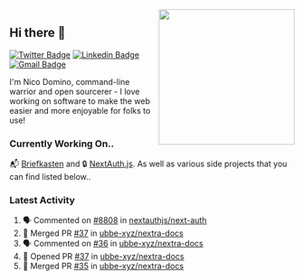 <img align="right" src="https://user-images.githubusercontent.com/7415984/172472491-91b16eac-fa22-4ecf-92df-d687139fd1f9.gif" width="240" />

## Hi there 👋

[![Twitter Badge](https://img.shields.io/badge/-@ndom91-1ca0f1?style=flat-square&labelColor=1ca0f1&logo=twitter&logoColor=white&link=https://twitter.com/ndom91)](https://twitter.com/ndom91) [![Linkedin Badge](https://img.shields.io/badge/-ndom91-blue?style=flat-square&logo=Linkedin&logoColor=white&link=https://www.linkedin.com/in/ndom91/)](https://www.linkedin.com/in/ndom91/) [![Gmail Badge](https://img.shields.io/badge/-yo@ndo.dev-c14438?style=flat-square&logo=mail.ru&logoColor=white&link=mailto:yo@ndo.dev)](mailto:yo@ndo.dev)

I'm Nico Domino, command-line warrior and open sourcerer - I love working on software to make the web easier and more enjoyable for folks to use! 

### Currently Working On..

📬 [Briefkasten](https://briefkastenhq.com) and 🔒 [NextAuth.js](https://github.com/nextauthjs/next-auth). As well as various side projects that you can find listed below..

<!--START_SECTION_PROFILE_VIEWS:readme-info-->
<!--END_SECTION_PROFILE_VIEWS:readme-info-->

<!--START_SECTION_DAILY_COMMIT:readme-info-->
<!--END_SECTION_DAILY_COMMIT:readme-info-->

<!--START_SECTION_WEEKLY_COMMIT:readme-info-->
<!--END_SECTION_WEEKLY_COMMIT:readme-info-->

### Latest Activity

<!--START_SECTION:activity-->
1. 🗣 Commented on [#8808](https://github.com/nextauthjs/next-auth/pull/8808#issuecomment-1916444371) in [nextauthjs/next-auth](https://github.com/nextauthjs/next-auth)
2. 🎉 Merged PR [#37](https://github.com/ubbe-xyz/nextra-docs/pull/37) in [ubbe-xyz/nextra-docs](https://github.com/ubbe-xyz/nextra-docs)
3. 🗣 Commented on [#36](https://github.com/ubbe-xyz/nextra-docs/pull/36#issuecomment-1914733020) in [ubbe-xyz/nextra-docs](https://github.com/ubbe-xyz/nextra-docs)
4. 💪 Opened PR [#37](https://github.com/ubbe-xyz/nextra-docs/pull/37) in [ubbe-xyz/nextra-docs](https://github.com/ubbe-xyz/nextra-docs)
5. 🎉 Merged PR [#35](https://github.com/ubbe-xyz/nextra-docs/pull/35) in [ubbe-xyz/nextra-docs](https://github.com/ubbe-xyz/nextra-docs)
<!--END_SECTION:activity-->
